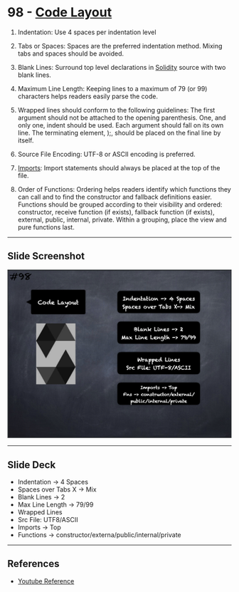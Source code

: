 # 98 - [Code Layout](Code%20Layout.md)
1. Indentation: Use 4 spaces per indentation level
    
2. Tabs or Spaces: Spaces are the preferred indentation method. Mixing tabs and spaces should be avoided.
    
3. Blank Lines: Surround top level declarations in [Solidity](Solidity.md) source with two blank lines.
    
4. Maximum Line Length: Keeping lines to a maximum of 79 (or 99) characters helps readers easily parse the code.
    
5. Wrapped lines should conform to the following guidelines: The first argument should not be attached to the opening parenthesis. One, and only one, indent should be used. Each argument should fall on its own line. The terminating element, );, should be placed on the final line by itself.
    
6. Source File Encoding: UTF-8 or ASCII encoding is preferred.
    
7. [Imports](Imports.md): Import statements should always be placed at the top of the file.
    
8. Order of Functions: Ordering helps readers identify which functions they can call and to find the constructor and fallback definitions easier. Functions should be grouped according to their visibility and ordered: constructor, receive function (if exists), fallback function (if exists), external, public, internal, private. Within a grouping, place the view and pure functions last.

___
## Slide Screenshot
![098.png](../../images/2.Solidity%20101/098.png)
___
## Slide Deck
- Indentation -> 4 Spaces
- Spaces over Tabs X -> Mix
- Blank Lines -> 2
- Max Line Length -> 79/99
- Wrapped Lines
- Src File: UTF8/ASCII
- Imports -> Top
- Functions -> constructor/externa/public/internal/private
___
## References
- [Youtube Reference](https://youtu.be/_oN7XuyhoZA?t=1514)



